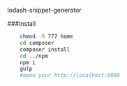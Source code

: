 lodash-snippet-generator

###install
```sh
    chmod -R 777 home
    cd composer
    composer install
    cd ../npm
    npm i
    gulp
    #open your http://localhost:8080
```